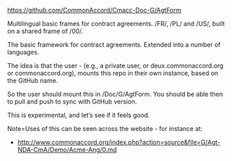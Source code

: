 <a href="https://github.com/CommonAccord/Cmacc-Doc-G/AgtForm">https://github.com/CommonAccord/Cmacc-Doc-G/AgtForm</a>

Multilingual basic frames for contract agreements.  /FR/, /PL/ and /US/, built on a shared frame of /00/.  

The basic framework for contract agreements.  Extended into a number of languages.

The idea is that the user - (e.g., a private user, or deux.commonaccord.org or commonaccord.org), mounts this repo in their own instance, based on the GitHub name.

So the user should mount this in /Doc/G/AgtForm.  You should be able then to pull and push to sync with GitHub version.

This is experimental, and let’s see if it feels good.

Note=Uses of this can be seen across the website - for instance at:
  
* <a href="http://www.commonaccord.org/index.php?action=source&file=G/Agt-NDA-CmA/Demo/Acme-Ang/0.md">http://www.commonaccord.org/index.php?action=source&file=G/Agt-NDA-CmA/Demo/Acme-Ang/0.md</a>
    
